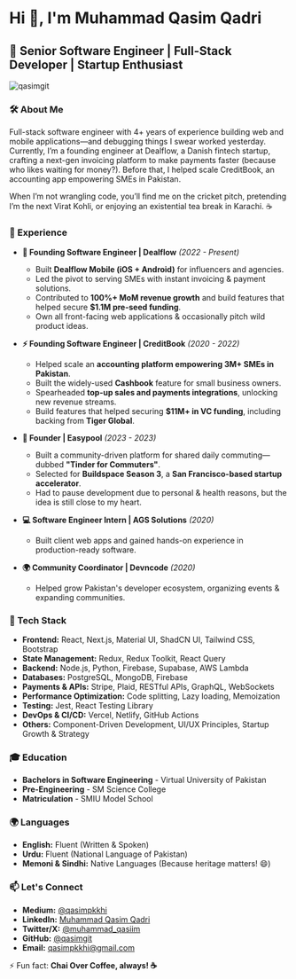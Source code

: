 # Hi 👋, I'm Muhammad Qasim Qadri
## 🚀 Senior Software Engineer | Full-Stack Developer | Startup Enthusiast

<p align="left"> <img src="https://komarev.com/ghpvc/?username=qasimgit" alt="qasimgit" /> </p>

### 🛠 About Me
Full-stack software engineer with 4+ years of experience building web and mobile applications—and debugging things I swear worked yesterday. Currently, I’m a founding engineer at Dealflow, a Danish fintech startup, crafting a next-gen invoicing platform to make payments faster (because who likes waiting for money?). Before that, I helped scale CreditBook, an accounting app empowering SMEs in Pakistan.

When I’m not wrangling code, you’ll find me on the cricket pitch, pretending I’m the next Virat Kohli, or enjoying an existential tea break in Karachi. ☕

### 💼 Experience
- **🚀 Founding Software Engineer | Dealflow** *(2022 - Present)*  
  - Built **Dealflow Mobile (iOS + Android)** for influencers and agencies.
  - Led the pivot to serving SMEs with instant invoicing & payment solutions.
  - Contributed to **100%+ MoM revenue growth** and build features that helped secure **$1.1M pre-seed funding**.
  - Own all front-facing web applications & occasionally pitch wild product ideas.

- **⚡ Founding Software Engineer | CreditBook** *(2020 - 2022)*  
  - Helped scale an **accounting platform empowering 3M+ SMEs in Pakistan**.
  - Built the widely-used **Cashbook** feature for small business owners.
  - Spearheaded **top-up sales and payments integrations**, unlocking new revenue streams.
  - Build features that helped securing **$11M+ in VC funding**, including backing from **Tiger Global**.

- **🚗 Founder | Easypool** *(2023 - 2023)*  
  - Built a community-driven platform for shared daily commuting—dubbed **"Tinder for Commuters"**.
  - Selected for **Buildspace Season 3**, a **San Francisco-based startup accelerator**.
  - Had to pause development due to personal & health reasons, but the idea is still close to my heart.

- **💻 Software Engineer Intern | AGS Solutions** *(2020)*  
  - Built client web apps and gained hands-on experience in production-ready software.

- **🌍 Community Coordinator | Devncode** *(2020)*  
  - Helped grow Pakistan's developer ecosystem, organizing events & expanding communities.

### 🔧 Tech Stack
- **Frontend:** React, Next.js, Material UI, ShadCN UI, Tailwind CSS, Bootstrap
- **State Management:** Redux, Redux Toolkit, React Query
- **Backend:** Node.js, Python, Firebase, Supabase, AWS Lambda
- **Databases:** PostgreSQL, MongoDB, Firebase
- **Payments & APIs:** Stripe, Plaid, RESTful APIs, GraphQL, WebSockets
- **Performance Optimization:** Code splitting, Lazy loading, Memoization
- **Testing:** Jest, React Testing Library
- **DevOps & CI/CD:** Vercel, Netlify, GitHub Actions
- **Others:** Component-Driven Development, UI/UX Principles, Startup Growth & Strategy

### 🎓 Education
- **Bachelors in Software Engineering** - Virtual University of Pakistan
- **Pre-Engineering** - SM Science College
- **Matriculation** - SMIU Model School

### 🌍 Languages
- **English:** Fluent (Written & Spoken)
- **Urdu:** Fluent (National Language of Pakistan)
- **Memoni & Sindhi:** Native Languages (Because heritage matters! 😄)

### 📫 Let's Connect
- **Medium:** [@qasimpkkhi](https://medium.com/@qasimpkkhi)
- **LinkedIn:** [Muhammad Qasim Qadri](https://www.linkedin.com/in/qasimqadri/)
- **Twitter/X:** [@muhammad_qasiim](https://x.com/qasimqadri)
- **GitHub:** [@qasimgit](https://github.com/qasimgit)
- **Email:** qasimpkkhi@gmail.com

⚡ Fun fact: **Chai Over Coffee, always! ☕**
